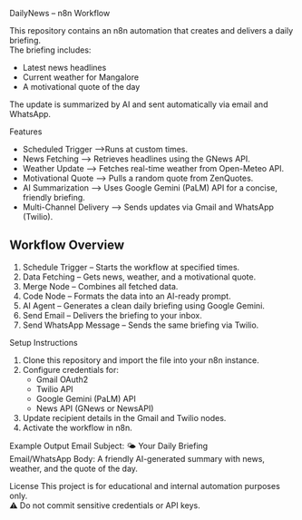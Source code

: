DailyNews – n8n Workflow

This repository contains an n8n automation that creates and delivers a daily briefing.  
The briefing includes:
- Latest news headlines
- Current weather for Mangalore
- A motivational quote of the day

The update is summarized by AI and sent automatically via email and WhatsApp.

Features
- Scheduled Trigger –>Runs at custom times.
- News Fetching –> Retrieves headlines using the GNews API.
- Weather Update –> Fetches real-time weather from Open-Meteo API.
- Motivational Quote –> Pulls a random quote from ZenQuotes.
- AI Summarization –> Uses Google Gemini (PaLM) API for a concise, friendly briefing.
- Multi-Channel Delivery –> Sends updates via Gmail and WhatsApp (Twilio).

## Workflow Overview
1. Schedule Trigger – Starts the workflow at specified times.
2. Data Fetching – Gets news, weather, and a motivational quote.
3. Merge Node – Combines all fetched data.
4. Code Node – Formats the data into an AI-ready prompt.
5. AI Agent – Generates a clean daily briefing using Google Gemini.
6. Send Email – Delivers the briefing to your inbox.
7. Send WhatsApp Message – Sends the same briefing via Twilio.

 Setup Instructions
1. Clone this repository and import the file into your n8n instance.
2. Configure credentials for:
   - Gmail OAuth2
   - Twilio API
   - Google Gemini (PaLM) API
   - News API (GNews or NewsAPI)
3. Update recipient details in the Gmail and Twilio nodes.
4. Activate the workflow in n8n.

Example Output
Email Subject: 🌤 Your Daily Briefing  
Email/WhatsApp Body: A friendly AI-generated summary with news, weather, and the quote of the day.


License
This project is for educational and internal automation purposes only.  
⚠ Do not commit sensitive credentials or API keys.
